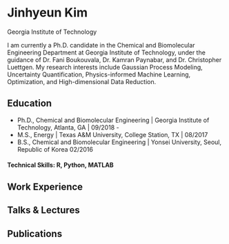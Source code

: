 # Jinhyeun Kim
Georgia Institute of Technology

I am currently a Ph.D. candidate in the Chemical and Biomolecular Engineering Department at Georgia Institute of Technology, under the guidance of Dr. Fani Boukouvala, Dr. Kamran Paynabar, and Dr. Christopher Luettgen. My research interests include Gaussian Process Modeling, Uncertainty Quantification, Physics-informed Machine Learning, Optimization, and High-dimensional Data Reduction.

## Education
- Ph.D., Chemical and Biomolecular Engineering | Georgia Institute of Technology, Atlanta, GA | 09/2018 - 		       		
- M.S., Energy	| Texas A&M University, College Station, TX | 08/2017
- B.S., Chemical and Biomolecular Engineering | Yonsei University, Seoul, Republic of Korea 02/2016


#### Technical Skills: R, Python, MATLAB

## Work Experience


## Talks & Lectures


## Publications
